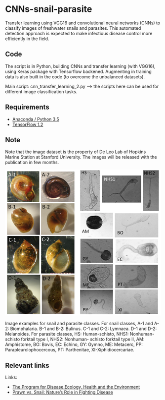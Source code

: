 # CNNs-snail-parasite

Transfer learning using VGG16 and convolutional neural networks (CNNs) to classify images of freshwater snails and parasites. This automated detection approach is expected to make infectious disease control more efficiently in the field.

## Code
The script is in Python, building CNNs and transfer learning (with VGG16), using Keras package with Tensorflow backened. Augmenting in training data is also built in the code (to overcome the unbalanced datasets).

Main script: cnn_transfer_learning_2.py
--> the scripts here can be used for different image classification tasks.

## Requirements
- [Anaconda / Python 3.5](https://www.continuum.io/downloads)
- [TensorFlow 1.2](https://www.tensorflow.org/)

## Note
Note that the image dataset is the property of De Leo Lab of Hopkins Marine Station at Stanford University. The images will be released with the publication in few months.

![image_samples.png](image_samples.png)

Image examples for snail and parasite classes. For snail classes, A-1 and A-2: Biomphalaria. B-1 and B-2: Bulinus. C-1 and C-2: Lymnaea. D-1 and D-2: Melanoides. For parasite classes, HS: Human-schisto, NHS1: Nonhuman- schisto forktail type I, NHS2: Nonhuman- schisto forktail type II, AM: Amphistome, BO: Bovis, EC: Echino, GY: Gymno, ME: Metacerc, PP: Parapleurolophocercous, PT: Parthenitae, XI-Xiphidiocercariae.

## Relevant links
Links:
- [The Program for Disease Ecology, Health and the Environment](http://www.theupstreamalliance.org/)
- [Prawn vs. Snail: Nature’s Role in Fighting Disease](https://woods.stanford.edu/news-events/news/prawn-vs-snail-natures-role-fighting-disease)

